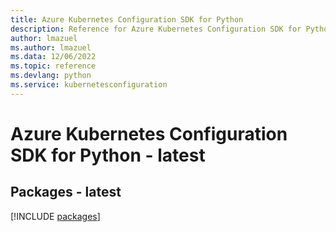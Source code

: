 ```yaml
---
title: Azure Kubernetes Configuration SDK for Python
description: Reference for Azure Kubernetes Configuration SDK for Python
author: lmazuel
ms.author: lmazuel
ms.data: 12/06/2022
ms.topic: reference
ms.devlang: python
ms.service: kubernetesconfiguration
---
```

# Azure Kubernetes Configuration SDK for Python - latest
## Packages - latest
[!INCLUDE [packages](kubernetes-configuration-index.md)]